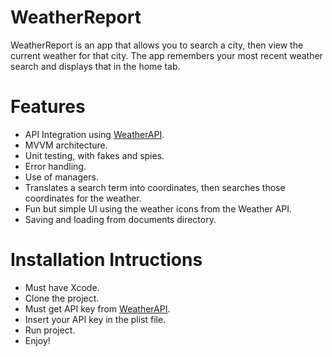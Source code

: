 # WeatherReport
WeatherReport is an app that allows you to search a city, then view the current weather for that city.
The app remembers your most recent weather search and displays that in the home tab.
# Features
- API Integration using [WeatherAPI](https://openweathermap.org/api).
- MVVM architecture. 
- Unit testing, with fakes and spies.
- Error handling.
- Use of managers.
- Translates a search term into coordinates, then searches those coordinates for the weather.
- Fun but simple UI using the weather icons from the Weather API.
- Saving and loading from documents directory.
# Installation Intructions
- Must have Xcode.
- Clone the project.
- Must get API key from [WeatherAPI](https://openweathermap.org/api).
- Insert your API key in the plist file.
- Run project.
- Enjoy!
